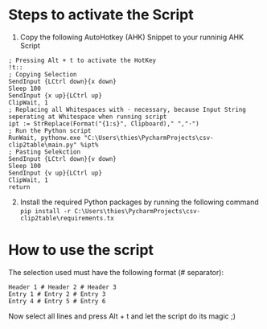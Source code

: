 # Steps to activate the Script
1. Copy the following AutoHotkey (AHK) Snippet to your runninig AHK Script
```
; Pressing Alt + t to activate the HotKey
!t::
; Copying Selection
SendInput {LCtrl down}{x down}
Sleep 100
SendInput {x up}{LCtrl up}
ClipWait, 1
; Replacing all Whitespaces with · necessary, because Input String seperating at Whitespace when running script
ipt := StrReplace(Format("{1:s}", Clipboard)," ","·")
; Run the Python script
RunWait, pythonw.exe "C:\Users\thies\PycharmProjects\csv-clip2table\main.py" %ipt%
; Pasting Selekction
SendInput {LCtrl down}{v down}
Sleep 100
SendInput {v up}{LCtrl up}
ClipWait, 1
return
```
2. Install the required Python packages by running the following command
`
pip install -r C:\Users\thies\PycharmProjects\csv-clip2table\requirements.tx
`

# How to use the script
The selection used must have the following format (# separator):

```
Header 1 # Header 2 # Header 3
Entry 1 # Entry 2 # Entry 3 
Entry 4 # Entry 5 # Entry 6 
```

Now select all lines and press Alt + t and let the script do its magic ;) 